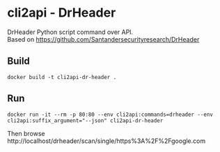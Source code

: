 # cli2api - DrHeader

DrHeader Python script command over API.  
Based on https://github.com/Santandersecurityresearch/DrHeader

## Build
```
docker build -t cli2api-dr-header .
```

## Run
```
docker run -it --rm -p 80:80 --env cli2api:commands=drheader --env cli2api:suffix_argument="--json" cli2api-dr-header
```
Then browse http://localhost/drheader/scan/single/https%3A%2F%2Fgoogle.com